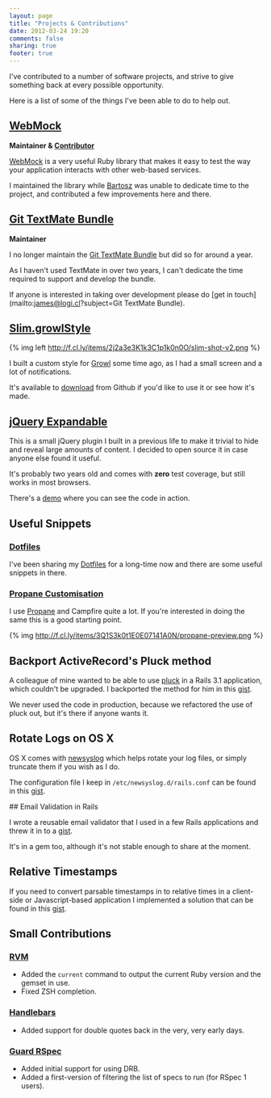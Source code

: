 ```yaml
---
layout: page
title: "Projects & Contributions"
date: 2012-03-24 19:20
comments: false
sharing: true
footer: true
---
```


I've contributed to a number of software projects, and strive to give
something back at every possible opportunity.

Here is a list of some of the things I've been able to do to help out.

## [WebMock]()

**Maintainer & [Contributor](https://github.com/bblimke/webmock/contributors)**

[WebMock]() is a very useful Ruby library that makes it easy to test the
way your application interacts with other web-based services.

I maintained the library while [Bartosz]() was unable to dedicate time
to the project, and contributed a few improvements here and there.

## [Git TextMate Bundle]()

**Maintainer**

I no longer maintain the [Git TextMate Bundle] but did so for around a
year.

As I haven't used TextMate in over two years, I can't dedicate the time
required to support and develop the bundle.

If anyone is interested in taking over development please do [get in touch](mailto:james@logi.cl?subject=Git TextMate Bundle).

## [Slim.growlStyle](https://github.com/jcf/Slim.growlStyle)

{% img left http://f.cl.ly/items/2j2a3e3K1k3C1p1k0n0O/slim-shot-v2.png %}

I built a custom style for [Growl](http://growl.info) some time ago, as
I had a small screen and a lot of notifications.

It's available to [download](https://github.com/jcf/Slim.growlStyle/downloads)
from Github if you'd like to use it or see how it's made.

## [jQuery Expandable](https://github.com/jcf/jquery.expandable)

This is a small jQuery plugin I built in a previous life to make it
trivial to hide and reveal large amounts of content. I decided to open
source it in case anyone else found it useful.

It's probably two years old and comes with **zero** test coverage, but
still works in most browsers.

There's a [demo](http://jamesconroyfinn.com/jquery.expandable/) where
you can see the code in action.

## Useful Snippets

### [Dotfiles]()

I've been sharing my [Dotfiles]() for a long-time now and there are some
useful snippets in there.

### [Propane Customisation]()

I use [Propane]() and Campfire quite a lot. If you're interested in
doing the same this is a good starting point.

{% img http://f.cl.ly/items/3Q1S3k0t1E0E07141A0N/propane-preview.png %}

## Backport ActiveRecord's Pluck method

A colleague of mine wanted to be able to use
[pluck](http://api.rubyonrails.org/classes/ActiveRecord/Calculations.html#method-i-pluck)
in a Rails 3.1 application, which couldn't be upgraded. I backported the
method for him in this [gist](https://gist.github.com/1781411).

We never used the code in production, because we refactored the use of
pluck out, but it's there if anyone wants it.

## Rotate Logs on OS X

OS X comes with [newsyslog]() which helps rotate your log files, or
simply truncate them if you wish as I do.

The configuration file I keep in `/etc/newsyslog.d/rails.conf` can be
found in this [gist](https://gist.github.com/1451317).

## Email Validation in Rails

I wrote a reusable email validator that I used in a few Rails
applications and threw it in to a [gist](https://gist.github.com/1188367).

It's in a gem too, although it's not stable enough to share at the
moment.

## Relative Timestamps

If you need to convert parsable timestamps in to relative times in a
client-side or Javascript-based application I implemented a solution
that can be found in this [gist](https://gist.github.com/1063575).

## Small Contributions

### [RVM](https://github.com/wayneeseguin/rvm/commits/master?author=jcf)

- Added the `current` command to output the current Ruby version and the
  gemset in use.
- Fixed ZSH completion.

### [Handlebars](https://github.com/wycats/handlebars.js/commits/master?author=jcf)

- Added support for double quotes back in the very, very early days.

### [Guard RSpec](https://github.com/guard/guard-rspec/commits/master?author=jcf)

- Added initial support for using DRB.
- Added a first-version of filtering the list of specs to run (for RSpec
  1 users).


[WebMock]: https://github.com/bblimke/webmock
[Bartosz]: https://github.com/bblimke
[Git TextMate Bundle]: https://github.com/jcf/git-tmbundle
[Dotfiles]: https://github.com/jcf/dotfiles
[Propane Customisation]: https://gist.github.com/1942526
[Propane]: http://propaneapp.com/
[newsyslog]: http://developer.apple.com/library/mac/#documentation/Darwin/Reference/Manpages/man8/newsyslog.8.html

